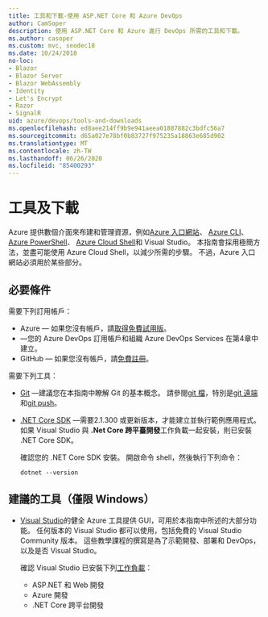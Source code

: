 ```yaml
---
title: 工具和下載-使用 ASP.NET Core 和 Azure DevOps
author: CamSoper
description: 使用 ASP.NET Core 和 Azure 進行 DevOps 所需的工具和下載。
ms.author: casoper
ms.custom: mvc, seodec18
ms.date: 10/24/2018
no-loc:
- Blazor
- Blazor Server
- Blazor WebAssembly
- Identity
- Let's Encrypt
- Razor
- SignalR
uid: azure/devops/tools-and-downloads
ms.openlocfilehash: ed8aee214ff9b9e941aeea01887882c3bdfc56a7
ms.sourcegitcommit: d65a027e78bf0b83727f975235a18863e685d902
ms.translationtype: MT
ms.contentlocale: zh-TW
ms.lasthandoff: 06/26/2020
ms.locfileid: "85400293"
---
```

# <a name="tools-and-downloads"></a>工具及下載

Azure 提供數個介面來布建和管理資源，例如[Azure 入口網站](https://portal.azure.com)、 [Azure CLI](/cli/azure/)、 [Azure PowerShell](/powershell/azure/overview)、 [Azure Cloud Shell](https://shell.azure.com/bash)和 Visual Studio。 本指南會採用極簡方法，並盡可能使用 Azure Cloud Shell，以減少所需的步驟。 不過，Azure 入口網站必須用於某些部分。

## <a name="prerequisites"></a>必要條件

需要下列訂用帳戶：

* Azure &mdash; 如果您沒有帳戶，請[取得免費試用版](https://azure.microsoft.com/free/dotnet/)。
* &mdash;您的 Azure DevOps 訂用帳戶和組織 Azure DevOps Services 在第4章中建立。
* GitHub &mdash; 如果您沒有帳戶，請[免費註冊](https://github.com/join)。

需要下列工具：

* [Git](https://git-scm.com/downloads) &mdash;建議您在本指南中瞭解 Git 的基本概念。 請參閱[git 檔](https://git-scm.com/doc)，特別是[git 遠端](https://git-scm.com/docs/git-remote)和[git push](https://git-scm.com/docs/git-push)。
* [.NET Core SDK](https://dotnet.microsoft.com/download/) &mdash;需要2.1.300 或更新版本，才能建立並執行範例應用程式。 如果 Visual Studio 與 **.Net Core 跨平臺開發**工作負載一起安裝，則已安裝 .NET Core SDK。

    確認您的 .NET Core SDK 安裝。 開啟命令 shell，然後執行下列命令：

    ```dotnetcli
    dotnet --version
    ```

## <a name="recommended-tools-windows-only"></a>建議的工具（僅限 Windows）

* [Visual Studio](https://visualstudio.microsoft.com)的健全 Azure 工具提供 GUI，可用於本指南中所述的大部分功能。 任何版本的 Visual Studio 都可以使用，包括免費的 Visual Studio Community 版本。 這些教學課程的撰寫是為了示範開發、部署和 DevOps，以及是否 Visual Studio。

  確認 Visual Studio 已安裝下列[工作負載](/visualstudio/install/modify-visual-studio)：

  * ASP.NET 和 Web 開發
  * Azure 開發
  * .NET Core 跨平台開發
